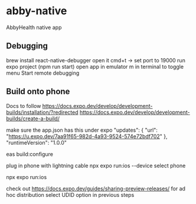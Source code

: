 # abby-native

AbbyHealth native app

## Debugging

brew install react-native-debugger
open it
cmd+t -> set port to 19000
run expo project (npm run start)
open app in emulator
m in terminal to toggle menu
Start remote debugging

## Build onto phone

Docs to follow
https://docs.expo.dev/develop/development-builds/installation/?redirected
https://docs.expo.dev/develop/development-builds/create-a-build/

make sure the app.json has this under expo
"updates": {
"url": "https://u.expo.dev/7aa91f65-982d-4a93-9524-574e72bdf702"
},
"runtimeVersion": "1.0.0"

eas build:configure

plug in phone with lightning cable
npx expo run:ios --device
select phone

npx expo run:ios

check out https://docs.expo.dev/guides/sharing-preview-releases/
for ad hoc distribution
select UDID option in previous steps
